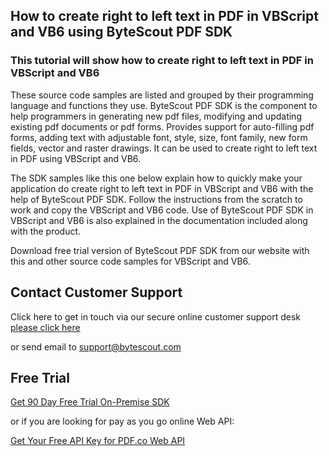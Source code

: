 ## How to create right to left text in PDF in VBScript and VB6 using ByteScout PDF SDK

### This tutorial will show how to create right to left text in PDF in VBScript and VB6

These source code samples are listed and grouped by their programming language and functions they use. ByteScout PDF SDK is the component to help programmers in generating new pdf files, modifying and updating existing pdf documents or pdf forms. Provides support for auto-filling pdf forms, adding text with adjustable font, style, size, font family, new form fields, vector and raster drawings. It can be used to create right to left text in PDF using VBScript and VB6.

The SDK samples like this one below explain how to quickly make your application do create right to left text in PDF in VBScript and VB6 with the help of ByteScout PDF SDK. Follow the instructions from the scratch to work and copy the VBScript and VB6 code. Use of ByteScout PDF SDK in VBScript and VB6 is also explained in the documentation included along with the product.

Download free trial version of ByteScout PDF SDK from our website with this and other source code samples for VBScript and VB6.

## Contact Customer Support

Click here to get in touch via our secure online customer support desk [please click here](https://bytescout.zendesk.com/hc/en-us/requests/new?subject=ByteScout%20PDF%20SDK%20Question)

or send email to [support@bytescout.com](mailto:support@bytescout.com?subject=ByteScout%20PDF%20SDK%20Question) 

## Free Trial

[Get 90 Day Free Trial On-Premise SDK](https://bytescout.com/download/web-installer?utm_source=github-readme)

or if you are looking for pay as you go online Web API:

[Get Your Free API Key for PDF.co Web API](https://pdf.co/documentation/api?utm_source=github-readme)